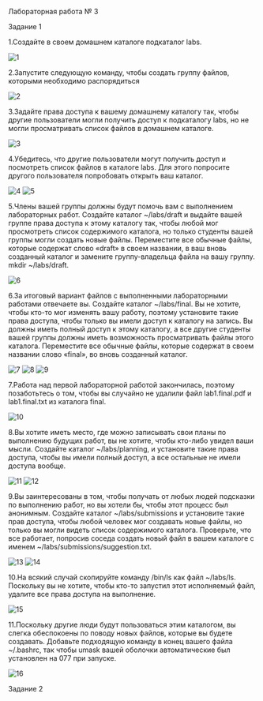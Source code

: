 Лабораторная работа № 3  

Задание 1

1.Создайте в своем домашнем каталоге подкаталог labs.

![1](https://github.com/georgykatin/screenshots/blob/main/3%20%D0%BB%D0%B0%D0%B1%D0%B0%201%20.png)

2.Запустите следующую команду, чтобы создать группу файлов, которыми необходимо распорядиться

![2](https://github.com/georgykatin/screenshots/blob/main/3%20%D0%BB%D0%B0%D0%B1%D0%B0%202.png)

3.Задайте права доступа к вашему домашнему каталогу так, чтобы другие пользователи могли получить доступ к подкаталогу labs, но не могли просматривать список файлов в домашнем каталоге.

![3](https://github.com/georgykatin/screenshots/blob/main/3%20%D0%BB%D0%B0%D0%B1%D0%B0%203.png)

4.Убедитесь, что другие пользователи могут получить доступ и посмотреть список файлов в каталоге labs. Для этого попросите другого пользователя попробовать открыть ваш каталог.

![4](https://github.com/georgykatin/screenshots/blob/main/3%20%D0%BB%D0%B0%D0%B1%D0%B0%204%201%20.png)
![5](https://github.com/georgykatin/screenshots/blob/main/3%20%D0%BB%D0%B0%D0%B1%D0%B0%204%202%20.png)

5.Члены вашей группы должны будут помочь вам с выполнением лабораторных работ. Создайте каталог ~/labs/draft и выдайте вашей группе права доступа к этому каталогу так, чтобы любой мог просмотреть список содержимого каталога, но только студенты вашей группы могли создать новые файлы. Переместите все обычные файлы, которые содержат слово «draft» в своем названии, в ваш вновь созданный каталог и замените группу-владельца файла на вашу группу. mkdir ~/labs/draft.

![6](https://github.com/georgykatin/screenshots/blob/main/3%20%D0%BB%D0%B0%D0%B1%D0%B0%205%20.png)

6.За итоговый вариант файлов с выполненными лабораторными работами отвечаете вы. Создайте каталог ~/labs/final. Вы не хотите, чтобы кто-то мог изменять вашу работу, поэтому установите такие права доступа, чтобы только вы имели доступ к каталогу на запись. Вы должны иметь полный доступ к этому каталогу, а все другие студенты вашей группы должны иметь возможность просматривать файлы этого каталога. Переместите все обычные файлы, которые содержат в своем названии слово «final», во вновь созданный каталог.

![7](https://github.com/georgykatin/screenshots/blob/main/3%20%D0%BB%D0%B0%D0%B1%D0%B0%206%201.png)
![8](https://github.com/georgykatin/screenshots/blob/main/3%20%D0%BB%D0%B0%D0%B1%D0%B0%206%202%20.png)
![9](https://github.com/georgykatin/screenshots/blob/main/3%20%D0%BB%D0%B0%D0%B1%D0%B0%206%203.png)

7.Работа над первой лабораторной работой закончилась, поэтому позаботьтесь о том, чтобы вы случайно не удалили файл lab1.final.pdf и lab1.final.txt из каталога final.

![10](https://github.com/georgykatin/screenshots/blob/main/3%20%D0%BB%D0%B0%D0%B1%D0%B0%207.png)

8.Вы хотите иметь место, где можно записывать свои планы по выполнению будущих работ, вы не хотите, чтобы кто-либо увидел ваши мысли. Создайте каталог ~/labs/planning, и установите такие права доступа, чтобы вы имели полный доступ, а все остальные не имели доступа вообще.

![11](https://github.com/georgykatin/screenshots/blob/main/3%20%D0%BB%D0%B0%D0%B1%D0%B0%208.png)
![12](https://github.com/georgykatin/screenshots/blob/main/3%20%D0%BB%D0%B0%D0%B1%D0%B0%208%202.png)

9.Вы заинтересованы в том, чтобы получать от любых людей подсказки по выполнению работ, но вы хотели бы, чтобы этот процесс был анонимным. Создайте каталог ~/labs/submissions и установите такие прав доступа, чтобы любой человек мог создавать новые файлы, но только вы могли видеть список содержимого каталога. Проверьте, что все работает, попросив соседа создать новый файл в вашем каталоге с именем ~/labs/submissions/suggestion.txt.

![13](https://github.com/georgykatin/screenshots/blob/main/3%20%D0%BB%D0%B0%D0%B1%D0%B0%209.png)
![14](https://github.com/georgykatin/screenshots/blob/main/3%20%D0%BB%D0%B0%D0%B1%D0%B0%2013.png)

10.На всякий случай скопируйте команду /bin/ls как файл ~/labs/ls. Поскольку вы не хотите, чтобы кто-то запустил этот исполняемый файл, удалите все права доступа на выполнение.

![15](https://github.com/georgykatin/screenshots/blob/main/3%20%D0%BB%D0%B0%D0%B1%D0%B0%2011.png)

11.Поскольку другие люди будут пользоваться этим каталогом, вы слегка обеспокоены по поводу новых файлов, которые вы будете создавать. Добавьте подходящую команду в конец вашего файла ~/.bashrc, так чтобы umask вашей оболочки автоматические был установлен на 077 при запуске.

![16](https://github.com/georgykatin/screenshots/blob/main/3%20%D0%BB%D0%B0%D0%B1%D0%B0%2012.png)

Задание 2 























